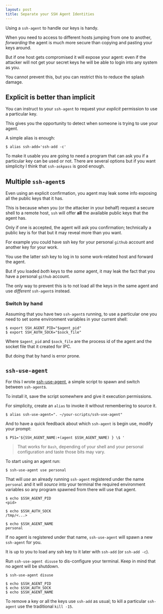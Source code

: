 ```yaml
---
layout: post
title: Separate your SSH Agent Identities
---
```


Using a ``ssh-agent`` to handle our keys is handy.

When you need to access to different hosts jumping from one to another,
*forwarding* the agent is much more secure than copying and pasting
your keys around.

But if one host gets compromised it will expose your agent: even if the
attacker will not get your secret keys he will be able to login into
any system as you.

You cannot prevent this, but you can restrict this to reduce the splash
damage.<!--more-->

## Explicit is better than implicit

You can instruct to your ``ssh-agent`` to request your *explicit* permission
to use a particular key.

This gives you the opportunity to detect when someone is trying to use
your agent.

A simple alias is enough:

```shell
$ alias ssh-add='ssh-add -c'
```

To make it usable you are going to need a program that can ask you
if a particular key can be used or not.
There are several options but if you want simplicity I think that
``ssh-askpass`` is good enough.

## Multiple ``ssh-agent``s

Even using an explicit confirmation, you agent may leak some info exposing
all the public keys that it has.

This is because when you (or the attacker in your behalf) request a secure
shell to a remote host, ``ssh`` will offer **all** the available public keys that
the agent has.

Only if one is accepted, the agent will ask you confirmation; technically
a public key is for that but it may reveal more than you want.

For example you could have ssh key for your personal ``github`` account
and another key for your work.

You use the latter ssh key to log in to some work-related host and
forward the agent.

But if you loaded *both* keys to the *same* agent, it may leak the fact
that you have a personal ``github`` account.

The only way to prevent this is to not load all the keys in the same agent
and use *different* ``ssh-agent``s instead.

### Switch by hand

Assuming that you have two ``ssh-agent``s running, to use a particular one you
need to set some environment variables in your current shell:

```shell
$ export SSH_AGENT_PID="$agent_pid"
$ export SSH_AUTH_SOCK="$sock_file"
```

Where ``$agent_pid`` and ``$sock_file`` are the process id of the agent and
the socket file that it created for IPC.

But doing that by hand is error prone.

## ``ssh-use-agent``

For this I wrote [ssh-use-agent](https://github.com/eldipa/ssh-use-agent),
a simple script to spawn and switch between ``ssh-agent``s.

To install it, save the script somewhere and give it execution permissions.

For simplicity, create an ``alias`` to invoke it without remembering to
source it.

```shell
$ alias ssh-use-agent=". ~/your-scripts/ssh-use-agent"
```

And to have a quick feedback about which ``ssh-agent`` is begin use,
modify your prompt:

```shell
$ PS1='${SSH_AGENT_NAME:+(agent $SSH_AGENT_NAME) } \$ '
```

> That works for ``Bash``, depending of your shell and your personal
> configuration and taste those bits may vary.

To start using an agent run:

```shell
$ ssh-use-agent use personal
```

That will *use* an already running ``ssh-agent`` registered under the name
``personal`` and it will *source* into your terminal the required environment
variables so any program spawned from there will use that agent.

```shell
$ echo $SSH_AGENT_PID
<pid>

$ echo $SSH_AUTH_SOCK
/tmp/<...>

$ echo $SSH_AGENT_NAME
personal
```

If no agent is registered under that name, ``ssh-use-agent`` will spawn a new
``ssh-agent`` for you.

It is up to you to load any ssh key to it later with ``ssh-add``
(or ``ssh-add -c``).

Run ``ssh-use-agent disuse`` to dis-configure your terminal. Keep in mind
that no agent will be shutdown.

```shell
$ ssh-use-agent disuse

$ echo $SSH_AGENT_PID
$ echo $SSH_AUTH_SOCK
$ echo $SSH_AGENT_NAME
```

To remove a key or all the keys use ``ssh-add`` as usual; to kill
a particular ``ssh-agent`` use the traditional ``kill -15``.
